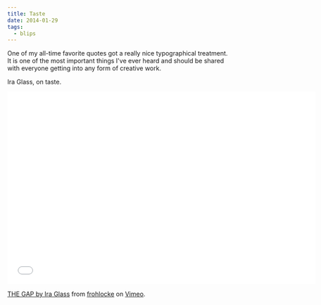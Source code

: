 ```yaml
---
title: Taste
date: 2014-01-29
tags:
  - blips
---
```


One of my all-time favorite quotes got a really nice typographical treatment. It is one of the most important things I've ever heard and should be shared with everyone getting into any form of creative work.

Ira Glass, on taste.

<div class="video-wrapper"><iframe allowfullscreen="" class="fitvid" frameborder="0" height="438" mozallowfullscreen="" src="//player.vimeo.com/video/85040589" webkitallowfullscreen="" width="700"></iframe></div>

[THE GAP by Ira Glass](http://vimeo.com/85040589) from [frohlocke](http://vimeo.com/frohlocke) on [Vimeo](https://vimeo.com).